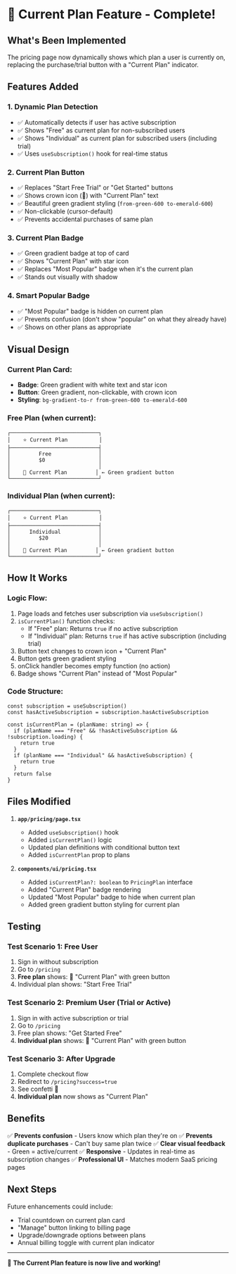 # 🎯 Current Plan Feature - Complete!

## What's Been Implemented

The pricing page now dynamically shows which plan a user is currently on, replacing the purchase/trial button with a "Current Plan" indicator.

## Features Added

### 1. **Dynamic Plan Detection**
- ✅ Automatically detects if user has active subscription
- ✅ Shows "Free" as current plan for non-subscribed users
- ✅ Shows "Individual" as current plan for subscribed users (including trial)
- ✅ Uses `useSubscription()` hook for real-time status

### 2. **Current Plan Button**
- ✅ Replaces "Start Free Trial" or "Get Started" buttons
- ✅ Shows crown icon (👑) with "Current Plan" text
- ✅ Beautiful green gradient styling (`from-green-600 to-emerald-600`)
- ✅ Non-clickable (cursor-default)
- ✅ Prevents accidental purchases of same plan

### 3. **Current Plan Badge**
- ✅ Green gradient badge at top of card
- ✅ Shows "Current Plan" with star icon
- ✅ Replaces "Most Popular" badge when it's the current plan
- ✅ Stands out visually with shadow

### 4. **Smart Popular Badge**
- ✅ "Most Popular" badge is hidden on current plan
- ✅ Prevents confusion (don't show "popular" on what they already have)
- ✅ Shows on other plans as appropriate

## Visual Design

### Current Plan Card:
- **Badge**: Green gradient with white text and star icon
- **Button**: Green gradient, non-clickable, with crown icon
- **Styling**: `bg-gradient-to-r from-green-600 to-emerald-600`

### Free Plan (when current):
```
┌────────────────────────────┐
│    ⭐ Current Plan          │
├────────────────────────────┤
│         Free               │
│         $0                 │
│                            │
│    👑 Current Plan         │ ← Green gradient button
└────────────────────────────┘
```

### Individual Plan (when current):
```
┌────────────────────────────┐
│    ⭐ Current Plan          │
├────────────────────────────┤
│      Individual            │
│         $20                │
│                            │
│    👑 Current Plan         │ ← Green gradient button
└────────────────────────────┘
```

## How It Works

### Logic Flow:
1. Page loads and fetches user subscription via `useSubscription()`
2. `isCurrentPlan()` function checks:
   - If "Free" plan: Returns `true` if no active subscription
   - If "Individual" plan: Returns `true` if has active subscription (including trial)
3. Button text changes to crown icon + "Current Plan"
4. Button gets green gradient styling
5. onClick handler becomes empty function (no action)
6. Badge shows "Current Plan" instead of "Most Popular"

### Code Structure:
```tsx
const subscription = useSubscription()
const hasActiveSubscription = subscription.hasActiveSubscription

const isCurrentPlan = (planName: string) => {
  if (planName === "Free" && !hasActiveSubscription && !subscription.loading) {
    return true
  }
  if (planName === "Individual" && hasActiveSubscription) {
    return true
  }
  return false
}
```

## Files Modified

1. **`app/pricing/page.tsx`**
   - Added `useSubscription()` hook
   - Added `isCurrentPlan()` logic
   - Updated plan definitions with conditional button text
   - Added `isCurrentPlan` prop to plans

2. **`components/ui/pricing.tsx`**
   - Added `isCurrentPlan?: boolean` to `PricingPlan` interface
   - Added "Current Plan" badge rendering
   - Updated "Most Popular" badge to hide when current plan
   - Added green gradient button styling for current plan

## Testing

### Test Scenario 1: Free User
1. Sign in without subscription
2. Go to `/pricing`
3. **Free plan** shows: 👑 "Current Plan" with green button
4. Individual plan shows: "Start Free Trial"

### Test Scenario 2: Premium User (Trial or Active)
1. Sign in with active subscription or trial
2. Go to `/pricing`
3. Free plan shows: "Get Started Free"
4. **Individual plan** shows: 👑 "Current Plan" with green button

### Test Scenario 3: After Upgrade
1. Complete checkout flow
2. Redirect to `/pricing?success=true`
3. See confetti 🎉
4. **Individual plan** now shows as "Current Plan"

## Benefits

✅ **Prevents confusion** - Users know which plan they're on
✅ **Prevents duplicate purchases** - Can't buy same plan twice
✅ **Clear visual feedback** - Green = active/current
✅ **Responsive** - Updates in real-time as subscription changes
✅ **Professional UI** - Matches modern SaaS pricing pages

## Next Steps

Future enhancements could include:
- Trial countdown on current plan card
- "Manage" button linking to billing page
- Upgrade/downgrade options between plans
- Annual billing toggle with current plan indicator

---

🎉 **The Current Plan feature is now live and working!**

